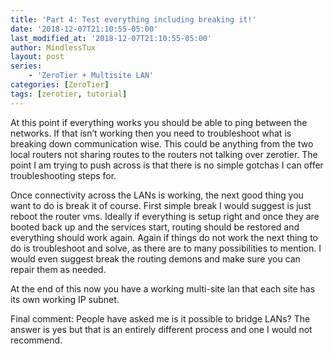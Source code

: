 ```yaml
---
title: 'Part 4: Test everything including breaking it!'
date: '2018-12-07T21:10:55-05:00'
last_modified_at: '2018-12-07T21:10:55-05:00'
author: MindlessTux
layout: post
series:
    - 'ZeroTier + Multisite LAN'
categories: [ZeroTier]
tags: [zerotier, tutorial]
---
```


At this point if everything works you should be able to ping between the networks. If that isn’t working then you need to troubleshoot what is breaking down communication wise. This could be anything from the two local routers not sharing routes to the routers not talking over zerotier. The point I am trying to push across is that there is no simple gotchas I can offer troubleshooting steps for.

<!--readmore-->

Once connectivity across the LANs is working, the next good thing you want to do is break it of course. First simple break I would suggest is just reboot the router vms. Ideally if everything is setup right and once they are booted back up and the services start, routing should be restored and everything should work again. Again if things do not work the next thing to do is troubleshoot and solve, as there are to many possibilities to mention. I would even suggest break the routing demons and make sure you can repair them as needed.

At the end of this now you have a working multi-site lan that each site has its own working IP subnet.

Final comment: People have asked me is it possible to bridge LANs? The answer is yes but that is an entirely different process and one I would not recommend.